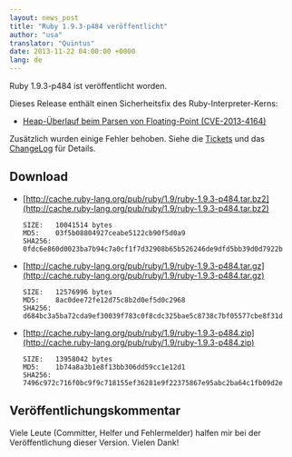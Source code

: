 ```yaml
---
layout: news_post
title: "Ruby 1.9.3-p484 veröffentlicht"
author: "usa"
translator: "Quintus"
date: 2013-11-22 04:00:00 +0000
lang: de
---
```


Ruby 1.9.3-p484 ist veröffentlicht worden.

Dieses Release enthält einen Sicherheitsfix des Ruby-Interpreter-Kerns:

 * [Heap-Überlauf beim Parsen von Floating-Point (CVE-2013-4164)](/de/news/2013/11/22/heap-overflow-in-floating-point-parsing-cve-2013-4164/)

Zusätzlich wurden einige Fehler behoben. Siehe die
[Tickets](https://bugs.ruby-lang.org/projects/ruby-193/issues?set_filter=1&amp;status_id=5)
und das
[ChangeLog](http://svn.ruby-lang.org/repos/ruby/tags/v1_9_3_484/ChangeLog)
für Details.

## Download

* [http://cache.ruby-lang.org/pub/ruby/1.9/ruby-1.9.3-p484.tar.bz2](http://cache.ruby-lang.org/pub/ruby/1.9/ruby-1.9.3-p484.tar.bz2)

      SIZE:   10041514 bytes
      MD5:    03f5b08804927ceabe5122cb90f5d0a9
      SHA256: 0fdc6e860d0023ba7b94c7a0cf1f7d32908b65b526246de9dfd5bb39d0d7922b

* [http://cache.ruby-lang.org/pub/ruby/1.9/ruby-1.9.3-p484.tar.gz](http://cache.ruby-lang.org/pub/ruby/1.9/ruby-1.9.3-p484.tar.gz)

      SIZE:   12576996 bytes
      MD5:    8ac0dee72fe12d75c8b2d0ef5d0c2968
      SHA256: d684bc3a5ba72cda9ef30039f783c0f8cdc325bae5c8738c7bf05577cbe8f31d

* [http://cache.ruby-lang.org/pub/ruby/1.9/ruby-1.9.3-p484.zip](http://cache.ruby-lang.org/pub/ruby/1.9/ruby-1.9.3-p484.zip)

      SIZE:   13958042 bytes
      MD5:    1b74a8a3b1e8f13bb306dd59cc1e12d1
      SHA256: 7496c972c716f0bc9f9c718155ef36281e9f22375867e95abc2ba64c1fb09d2e

## Veröffentlichungskommentar

Viele Leute (Committer, Helfer und Fehlermelder) halfen mir bei der
Veröffentlichung dieser Version. Vielen Dank!
